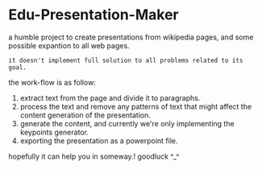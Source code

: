 # Edu-Presentation-Maker

a humble project to create presentations from wikipedia pages, and some possible expantion to all web pages.

`it doesn't implement full solution to all problems related to its goal.`

the work-flow is as follow:
1. extract text from the page and divide it to paragraphs.
2. process the text and remove any patterns of text that might affect the content generation of the presentation.
3. generate the content, and currently we're only implementing the keypoints generator.
4.  exporting the presentation as a powerpoint file.

hopefully it can help you in someway.! goodluck ^_^
